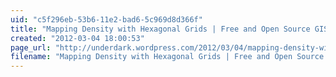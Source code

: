 ```yaml
---
uid: "c5f296eb-53b6-11e2-bad6-5c969d8d366f"
title: "Mapping Density with Hexagonal Grids | Free and Open Source GIS Ramblings"
created: "2012-03-04 18:00:53"
page_url: "http://underdark.wordpress.com/2012/03/04/mapping-density-with-hexagonal-grids/"
filename: "Mapping Density with Hexagonal Grids | Free and Open Source GIS Ramblings.html"
---
```


